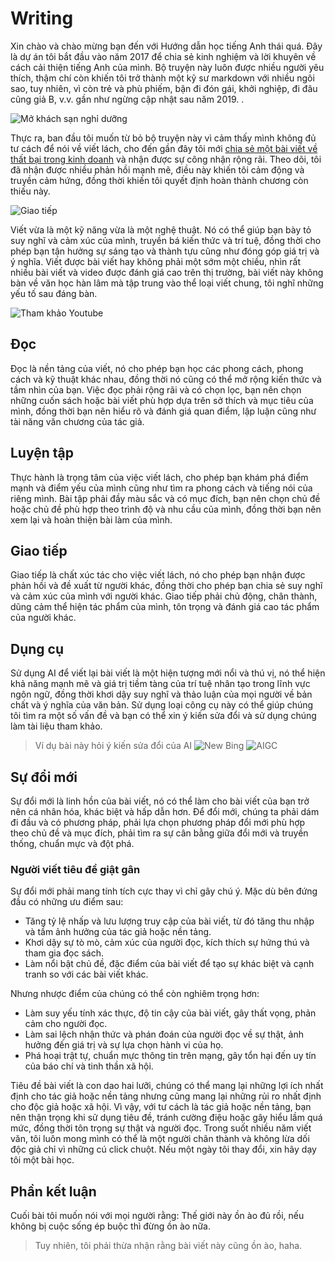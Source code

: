 # Writing

Xin chào và chào mừng bạn đến với Hướng dẫn học tiếng Anh thái quá. Đây là dự án tôi bắt đầu vào năm 2017 để chia sẻ kinh nghiệm và lời khuyên về cách cải thiện tiếng Anh của mình. Bộ truyện này luôn được nhiều người yêu thích, thậm chí còn khiến tôi trở thành một kỹ sư markdown với nhiều ngôi sao, tuy nhiên, vì còn trẻ và phù phiếm, bận đi đón gái, khởi nghiệp, đi đâu cũng giả B, v.v. gần như ngừng cập nhật sau năm 2019. .

![Mở khách sạn nghỉ dưỡng](/assets/hotel.jpg)

Thực ra, ban đầu tôi muốn từ bỏ bộ truyện này vì cảm thấy mình không đủ tư cách để nói về viết lách, cho đến gần đây tôi mới [chia sẻ một bài viết về thất bại trong kinh doanh](https://zhuanlan.zhihu.com/p/653380203 ) và nhận được sự công nhận rộng rãi. Theo dõi, tôi đã nhận được nhiều phản hồi mạnh mẽ, điều này khiến tôi cảm động và truyền cảm hứng, đồng thời khiến tôi quyết định hoàn thành chương còn thiếu này.

![Giao tiếp](/assets/nice-comment.png)


Viết vừa là một kỹ năng vừa là một nghệ thuật. Nó có thể giúp bạn bày tỏ suy nghĩ và cảm xúc của mình, truyền bá kiến ​​thức và trí tuệ, đồng thời cho phép bạn tận hưởng sự sáng tạo và thành tựu cũng như đóng góp giá trị và ý nghĩa. Viết được bài viết hay không phải một sớm một chiều, nhìn rất nhiều bài viết và video được đánh giá cao trên thị trường, bài viết này không bàn về văn học hàn lâm mà tập trung vào thể loại viết chung, tôi nghĩ những yếu tố sau đáng bàn.

![Tham khảo Youtube](/assets/writing-skills.png)

## Đọc
Đọc là nền tảng của viết, nó cho phép bạn học các phong cách, phong cách và kỹ thuật khác nhau, đồng thời nó cũng có thể mở rộng kiến ​​thức và tầm nhìn của bạn. Việc đọc phải rộng rãi và có chọn lọc, bạn nên chọn những cuốn sách hoặc bài viết phù hợp dựa trên sở thích và mục tiêu của mình, đồng thời bạn nên hiểu rõ và đánh giá quan điểm, lập luận cũng như tài năng văn chương của tác giả.

## Luyện tập
Thực hành là trọng tâm của việc viết lách, cho phép bạn khám phá điểm mạnh và điểm yếu của mình cũng như tìm ra phong cách và tiếng nói của riêng mình. Bài tập phải đầy màu sắc và có mục đích, bạn nên chọn chủ đề hoặc chủ đề phù hợp theo trình độ và nhu cầu của mình, đồng thời bạn nên xem lại và hoàn thiện bài làm của mình.

## Giao tiếp

Giao tiếp là chất xúc tác cho việc viết lách, nó cho phép bạn nhận được phản hồi và đề xuất từ ​​người khác, đồng thời cho phép bạn chia sẻ suy nghĩ và cảm xúc của mình với người khác. Giao tiếp phải chủ động, chân thành, dũng cảm thể hiện tác phẩm của mình, tôn trọng và đánh giá cao tác phẩm của người khác.

## Dụng cụ

Sử dụng AI để viết lại bài viết là một hiện tượng mới nổi và thú vị, nó thể hiện khả năng mạnh mẽ và giá trị tiềm tàng của trí tuệ nhân tạo trong lĩnh vực ngôn ngữ, đồng thời khơi dậy suy nghĩ và thảo luận của mọi người về bản chất và ý nghĩa của văn bản. Sử dụng loại công cụ này có thể giúp chúng tôi tìm ra một số vấn đề và bạn có thể xin ý kiến ​​sửa đổi và sử dụng chúng làm tài liệu tham khảo.
> Ví dụ bài này hỏi ý kiến sửa đổi của AI
![New Bing](/assets/chatgpt.png)
![AIGC](/assets/aigc.png)

## Sự đổi mới

Sự đổi mới là linh hồn của bài viết, nó có thể làm cho bài viết của bạn trở nên cá nhân hóa, khác biệt và hấp dẫn hơn. Để đổi mới, chúng ta phải dám đi đầu và có phương pháp, phải lựa chọn phương pháp đổi mới phù hợp theo chủ đề và mục đích, phải tìm ra sự cân bằng giữa đổi mới và truyền thống, chuẩn mực và đột phá.

### Người viết tiêu đề giật gân
Sự đổi mới phải mang tính tích cực thay vì chỉ gây chú ý. Mặc dù bên đứng đầu có những ưu điểm sau:
- Tăng tỷ lệ nhấp và lưu lượng truy cập của bài viết, từ đó tăng thu nhập và tầm ảnh hưởng của tác giả hoặc nền tảng.
- Khơi dậy sự tò mò, cảm xúc của người đọc, kích thích sự hứng thú và tham gia đọc sách.
- Làm nổi bật chủ đề, đặc điểm của bài viết để tạo sự khác biệt và cạnh tranh so với các bài viết khác.

Nhưng nhược điểm của chúng có thể còn nghiêm trọng hơn:
- Làm suy yếu tính xác thực, độ tin cậy của bài viết, gây thất vọng, phản cảm cho người đọc.
- Làm sai lệch nhận thức và phán đoán của người đọc về sự thật, ảnh hưởng đến giá trị và sự lựa chọn hành vi của họ.
- Phá hoại trật tự, chuẩn mực thông tin trên mạng, gây tổn hại đến uy tín của báo chí và tinh thần xã hội.

Tiêu đề bài viết là con dao hai lưỡi, chúng có thể mang lại những lợi ích nhất định cho tác giả hoặc nền tảng nhưng cũng mang lại những rủi ro nhất định cho độc giả hoặc xã hội. Vì vậy, với tư cách là tác giả hoặc nền tảng, bạn nên thận trọng khi sử dụng tiêu đề, tránh cường điệu hoặc gây hiểu lầm quá mức, đồng thời tôn trọng sự thật và người đọc.
Trong suốt nhiều năm viết văn, tôi luôn mong mình có thể là một người chân thành và không lừa dối độc giả chỉ vì những cú click chuột. Nếu một ngày tôi thay đổi, xin hãy dạy tôi một bài học.

## Phần kết luận

Cuối bài tôi muốn nói với mọi người rằng: Thế giới này ồn ào đủ rồi, nếu không bị cuộc sống ép buộc thì đừng ồn ào nữa.

> Tuy nhiên, tôi phải thừa nhận rằng bài viết này cũng ồn ào, haha.
